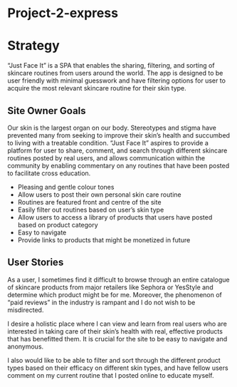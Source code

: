 # Project-2-express

# Strategy

“Just Face It” is a SPA that enables the sharing, filtering, and sorting of skincare routines from users around the world. The app is designed to be user friendly with minimal guesswork and have filtering options for user to acquire the most relevant skincare routine for their skin type.

## Site Owner Goals

Our skin is the largest organ on our body. Stereotypes and stigma have prevented many from seeking to improve their skin’s health and succumbed to living with a treatable condition. “Just Face It” aspires to provide a platform for user to share, comment, and search through different skincare routines posted by real users, and allows communication within the community by enabling commentary on any routines that have been posted to facilitate cross education.

- Pleasing and gentle colour tones
- Allow users to post their own personal skin care routine
- Routines are featured front and centre of the site
- Easily filter out routines based on user’s skin type
- Allow users to access a library of products that users have posted based on product category
- Easy to navigate
- Provide links to products that might be monetized in future

## User Stories

As a user, I sometimes find it difficult to browse through an entire catalogue of skincare products from major retailers like Sephora or YesStyle and determine which product might be for me. Moreover, the phenomenon of “paid reviews” in the industry is rampant and I do not wish to be misdirected.

I desire a holistic place where I can view and learn from real users who are interested in taking care of their skin’s health with real, effective products that has benefitted them. It is crucial for the site to be easy to navigate and anonymous.

I also would like to be able to filter and sort through the different product types based on their efficacy on different skin types, and have fellow users comment on my current routine that I posted online to educate myself.
